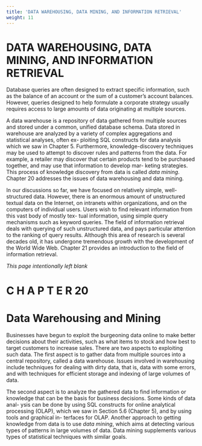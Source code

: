 ```yaml
---
title: 'DATA WAREHOUSING, DATA MINING, AND INFORMATION RETRIEVAL'
weight: 11
---
```


# DATA WAREHOUSING, DATA MINING, AND INFORMATION RETRIEVAL

Database queries are often designed to extract specific information, such as the balance of an account or the sum of a customer’s account balances. However, queries designed to help formulate a corporate strategy usually requires access to large amounts of data originating at multiple sources.

A data warehouse is a repository of data gathered from multiple sources and stored under a common, unified database schema. Data stored in warehouse are analyzed by a variety of complex aggregations and statistical analyses, often ex- ploiting SQL constructs for data analysis which we saw in Chapter 5. Furthermore, knowledge-discovery techniques may be used to attempt to discover rules and patterns from the data. For example, a retailer may discover that certain products tend to be purchased together, and may use that information to develop mar- keting strategies. This process of knowledge discovery from data is called _data mining_. Chapter 20 addresses the issues of data warehousing and data mining.

In our discussions so far, we have focused on relatively simple, well-structured data. However, there is an enormous amount of unstructured textual data on the Internet, on intranets within organizations, and on the computers of individual users. Users wish to find relevant information from this vast body of mostly tex- tual information, using simple query mechanisms such as keyword queries. The field of information retrieval deals with querying of such unstructured data, and pays particular attention to the ranking of query results. Although this area of research is several decades old, it has undergone tremendous growth with the development of the World Wide Web. Chapter 21 provides an introduction to the field of information retrieval.

  

_This page intentionally left blank_  

# C H A P T E R 20
# Data Warehousing and Mining

Businesses have begun to exploit the burgeoning data online to make better decisions about their activities, such as what items to stock and how best to target customers to increase sales. There are two aspects to exploiting such data. The first aspect is to gather data from multiple sources into a central repository, called a data warehouse. Issues involved in warehousing include techniques for dealing with dirty data, that is, data with some errors, and with techniques for efficient storage and indexing of large volumes of data.

The second aspect is to analyze the gathered data to find information or knowledge that can be the basis for business decisions. Some kinds of data anal- ysis can be done by using SQL constructs for online analytical processing (OLAP), which we saw in Section 5.6 (Chapter 5), and by using tools and graphical in- terfaces for OLAP. Another approach to getting knowledge from data is to use _data mining_, which aims at detecting various types of patterns in large volumes of data. Data mining supplements various types of statistical techniques with similar goals.

